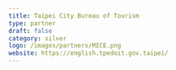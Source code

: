 ```yaml
---
title: Taipei City Bureau of Tourism
type: partner
draft: false
category: silver
logo: /images/partners/MICE.png
website: https://english.tpedoit.gov.taipei/
---
```

